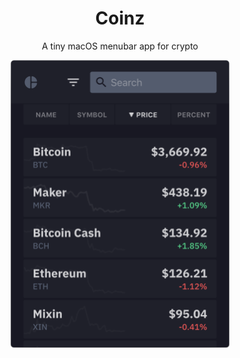 <div align="center">
  <h1>Coinz</h1>
  <p>A tiny macOS menubar app for crypto</p>
  <img width="350" style="width: 350px;" src="web/assets/images/coinz-preview.png" alt="Coinz preview">
</div>
